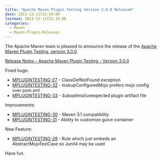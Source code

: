 ```yaml
---
title: "Apache Maven Plugin Testing Version 3.0.0 Released"
date: 2013-12-11T21:19:00
lastmod: 2013-12-11T21:19:00
categories:
  - Maven
  - Maven-Plugin-Releases
---
```

The Apache Maven team is pleased to announce the release of the 
[Apache Maven Plugin Testing, version 3.0.0](http://maven.apache.org/plugin-testing/)


<!-- more -->

[Release Notes - Apache Maven Plugin Testing - Version 3.0.0](http://jira.codehaus.org/secure/ReleaseNote.jspa?projectId=11740&version=18839)

Fixed bugs:

 * [MPLUGINTESTING-27](https://issues.apache.org/jira/browse/MPLUGINTESTING-27) - ClassDefNotFound exception
 * [MPLUGINTESTING-32](https://issues.apache.org/jira/browse/MPLUGINTESTING-32) - lookupConfiguredMojo prefers mojo config over pom.xml
 * [MPLUGINTESTING-33](https://issues.apache.org/jira/browse/MPLUGINTESTING-33) - Suboptimal/unexpected plugin artifact file

Improvements:

 * [MPLUGINTESTING-30](https://issues.apache.org/jira/browse/MPLUGINTESTING-30) - Maven 3.1 compatibility
 * [MPLUGINTESTING-31](https://issues.apache.org/jira/browse/MPLUGINTESTING-31) - Ability to customize guice container

New Feature:

 * [MPLUGINTESTING-28](https://issues.apache.org/jira/browse/MPLUGINTESTING-28) - Rule which just embeds an AbstractMojoTestCase so Junit4 may be used


Have fun.
